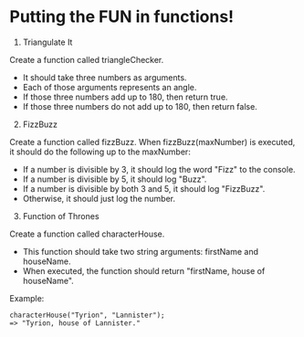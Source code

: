 # Putting the FUN in functions!

1. Triangulate It

Create a function called triangleChecker.
* It should take three numbers as arguments.
* Each of those arguments represents an angle.
* If those three numbers add up to 180, then return true.
* If those three numbers do not add up to 180, then return false.

2. FizzBuzz

Create a function called fizzBuzz.
When fizzBuzz(maxNumber) is executed, it should do the following up to the maxNumber:
* If a number is divisible by 3, it should log the word "Fizz" to the console.
* If a number is divisible by 5, it should log "Buzz".
* If a number is divisible by both 3 and 5, it should log "FizzBuzz".
* Otherwise, it should just log the number.

3. Function of Thrones

Create a function called characterHouse.
* This function should take two string arguments: firstName and houseName.
* When executed, the function should return "firstName, house of houseName".

Example:
```
characterHouse("Tyrion", "Lannister");
=> "Tyrion, house of Lannister."
```
